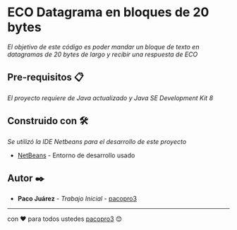 # ECO Datagrama en bloques de 20 bytes

_El objetivo de este código es poder mandar un bloque de texto en datagramas de 20 bytes de largo y recibir una respuesta de ECO_

## Pre-requisitos 📋

_El proyecto requiere de Java actualizado y Java SE Development Kit 8_

## Construido con 🛠️

_Se utilizó la IDE Netbeans para el desarrollo de este proyecto_

* [NetBeans](https://netbeans.org/index_es.html) - Entorno de desarrollo usado

## Autor ✒️

* **Paco Juárez** - *Trabajo Inicial* - [pacopro3](https://github.com/pacopro3)




---
con ❤️ para todos ustedes [pacopro3](https://github.com/pacopro3) 😊
